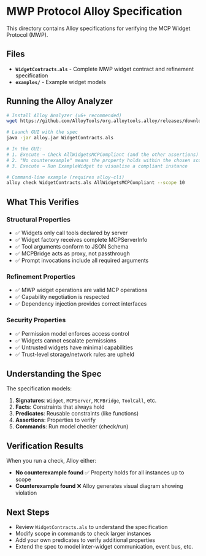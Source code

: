 # MWP Protocol Alloy Specification

This directory contains Alloy specifications for verifying the MCP Widget Protocol (MWP).

## Files

- **`WidgetContracts.als`** - Complete MWP widget contract and refinement specification
- **`examples/`** - Example widget models

## Running the Alloy Analyzer

```bash
# Install Alloy Analyzer (v6+ recommended)
wget https://github.com/AlloyTools/org.alloytools.alloy/releases/download/v6.0.0/alloy.jar

# Launch GUI with the spec
java -jar alloy.jar WidgetContracts.als

# In the GUI:
# 1. Execute → Check AllWidgetsMCPCompliant (and the other assertions)
# 2. "No counterexample" means the property holds within the chosen scope
# 3. Execute → Run ExampleWidget to visualise a compliant instance

# Command-line example (requires alloy-cli)
alloy check WidgetContracts.als AllWidgetsMCPCompliant --scope 10
```


## What This Verifies

### Structural Properties
- ✅ Widgets only call tools declared by server
- ✅ Widget factory receives complete MCPServerInfo
- ✅ Tool arguments conform to JSON Schema
- ✅ MCPBridge acts as proxy, not passthrough
- ✅ Prompt invocations include all required arguments

### Refinement Properties
- ✅ MWP widget operations are valid MCP operations
- ✅ Capability negotiation is respected
- ✅ Dependency injection provides correct interfaces

### Security Properties
- ✅ Permission model enforces access control
- ✅ Widgets cannot escalate permissions
- ✅ Untrusted widgets have minimal capabilities
- ✅ Trust-level storage/network rules are upheld

## Understanding the Spec

The specification models:
1. **Signatures**: `Widget`, `MCPServer`, `MCPBridge`, `ToolCall`, etc.
2. **Facts**: Constraints that always hold
3. **Predicates**: Reusable constraints (like functions)
4. **Assertions**: Properties to verify
5. **Commands**: Run model checker (check/run)

## Verification Results

When you run a check, Alloy either:
- **No counterexample found** ✅ Property holds for all instances up to scope
- **Counterexample found** ❌ Alloy generates visual diagram showing violation

## Next Steps

- Review `WidgetContracts.als` to understand the specification
- Modify scope in commands to check larger instances
- Add your own predicates to verify additional properties
- Extend the spec to model inter-widget communication, event bus, etc.
